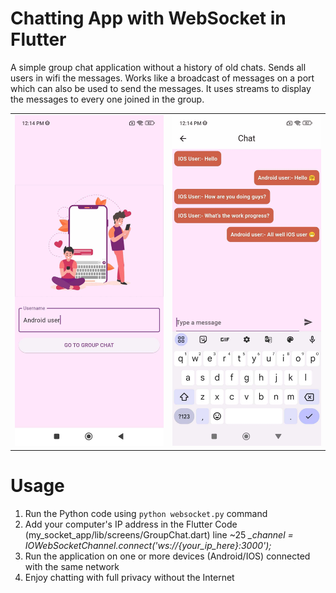 # Chatting App with WebSocket in Flutter
A simple group chat application without a history of old chats. Sends all users in wifi the messages. Works like a broadcast of messages on a port which can also be used to send the messages. It uses streams to display the messages to every one joined in the group.

<table>
<tr>
<td>
<img src="https://raw.githubusercontent.com/wrteam-aayush/chat_app_websocket/main/screenshots/login_screen.jpg" alt="Screenshot 1"/>
</td>
<td>
<img src="https://raw.githubusercontent.com/wrteam-aayush/chat_app_websocket/main/screenshots/chat_screen.jpg" alt="Screenshot 2"/>
</td>
</tr>
</table>

# Usage
1. Run the Python code using `python websocket.py` command
2. Add your computer's IP address in the Flutter Code (my_socket_app/lib/screens/GroupChat.dart) line ~25 *_channel = IOWebSocketChannel.connect('ws://{your_ip_here}:3000');*
3. Run the application on one or more devices (Android/IOS) connected with the same network
4. Enjoy chatting with full privacy without the Internet
